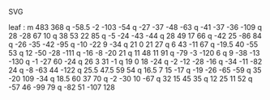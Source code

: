 SVG

leaf : m 483 368 q -58.5 -2 -103 -54 q -27 -37 -48 -63 q -41 -37 -36 -109 q 28 -28 67 10 q 38 53 22 85 q -5 -24 -43 -44 q 28 49 17 66 q -42 25 -86 84 q -26 -35 -42 -95 q -10 -22 9 -34 q 21 0 21 27 q 6 43 -11 67 q -19.5 40 -55 53 q 12 -50 -28 -111 q -16 -8 -20 21 q 11 48 11 91 q -79 -3 -120 6 q 9 -38 -13 -130 q -1 -27 60 -24 q 26 3 31 -1 q 19 0 18 -24 q -2 -12 -28 -16 q -34 -11 -82 24 q -8 -63 44 -122 q 25.5 47.5 59 54 q 16.5 7 15 -17 q -19 -26 -65 -59 q 35 -20 109 -34 q 18.5 60 37 70 q -2 -30 10 -67 q 32 15 45 35 q 12 25 11 52 q -57 46 -99 79 q -82 51 -107 128
